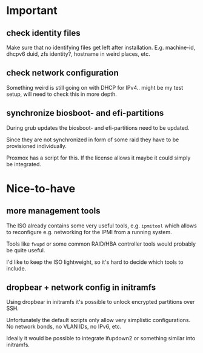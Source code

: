 # Important

## check identity files

Make sure that no identifying files get left after installation.
E.g. machine-id, dhcpv6 duid, zfs identity?, hostname in weird places, etc.

## check network configuration

Something weird is still going on with DHCP for IPv4.. might be my test setup,
will need to check this in more depth.

## synchronize biosboot- and efi-partitions

During grub updates the biosboot- and efi-partitions need to be updated.

Since they are not synchronized in form of some raid they have to be
provisioned individually.

Proxmox has a script for this. If the license allows it maybe it could simply
be integrated.

# Nice-to-have

## more management tools

The ISO already contains some very useful tools, e.g. `ipmitool` which
allows to reconfigure e.g. networking for the IPMI from a running system.

Tools like `fwupd` or some common RAID/HBA controller tools would probably
be quite useful.

I'd like to keep the ISO lightweight, so it's hard to decide which tools to
include.

## dropbear + network config in initramfs

Using dropbear in initramfs it's possible to unlock encrypted partitions
over SSH.

Unfortunately the default scripts only allow very simplistic configurations.
No network bonds, no VLAN IDs, no IPv6, etc.

Ideally it would be possible to integrate ifupdown2 or something similar into
initramfs.
